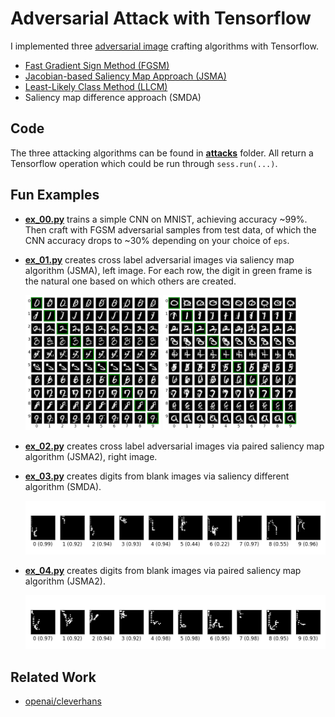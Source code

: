 Adversarial Attack with Tensorflow
==================================

I implemented
three
[adversarial image](http://karpathy.github.io/2015/03/30/breaking-convnets/) crafting
algorithms with Tensorflow.

- [Fast Gradient Sign Method (FGSM)](https://arxiv.org/abs/1412.6572)
- [Jacobian-based Saliency Map Approach (JSMA)](https://arxiv.org/abs/1511.07528)
- [Least-Likely Class Method (LLCM)](https://arxiv.org/abs/1607.02533)
- Saliency map difference approach (SMDA)

## Code ##

The three attacking algorithms can be found
in [**attacks**](./attacks) folder.  All return a Tensorflow operation
which could be run through `sess.run(...)`.

## Fun Examples ##

- [**ex_00.py**](./ex_00.py) trains a simple CNN on MNIST, achieving
  accuracy ~99%.  Then craft with FGSM adversarial samples from test
  data, of which the CNN accuracy drops to ~30% depending on your
  choice of `eps`.

- [**ex_01.py**](./ex_01.py) creates cross label adversarial images
  via saliency map algorithm (JSMA), left image.  For each row, the
  digit in green frame is the natural one based on which others are
  created.

    <img src="./img/ex_01.png" width="45%">
    <img src="./img/ex_02.png" width="45%">

- [**ex_02.py**](./ex_02.py) creates cross label adversarial images
  via paired saliency map algorithm (JSMA2), right image.

- [**ex_03.py**](./ex_03.py) creates digits from blank images via
  saliency different algorithm (SMDA).

    ![ex_03](./img/ex_03.png?raw=true "digits from scratch")

- [**ex_04.py**](./ex_04.py) creates digits from blank images via
  paired saliency map algorithm (JSMA2).

    ![ex_04](./img/ex_04.png?raw=true "digits from scratch")

## Related Work ##

- [openai/cleverhans](https://github.com/openai/cleverhans)
